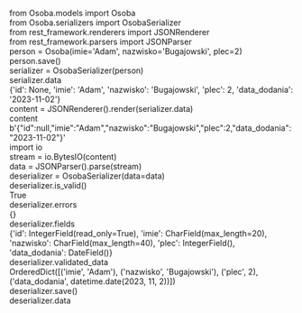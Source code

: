 from Osoba.models import Osoba\
from Osoba.serializers import OsobaSerializer\
from rest_framework.renderers import JSONRenderer\
from rest_framework.parsers import JSONParser\
person = Osoba(imie='Adam', nazwisko='Bugajowski', plec=2)\
person.save()\
serializer = OsobaSerializer(person)\
serializer.data\
{'id': None, 'imie': 'Adam', 'nazwisko': 'Bugajowski', 'plec': 2, 'data_dodania': '2023-11-02'}\
content = JSONRenderer().render(serializer.data)\
content\
b'{"id":null,"imie":"Adam","nazwisko":"Bugajowski","plec":2,"data_dodania":"2023-11-02"}'\
import io\
stream = io.BytesIO(content)\
data = JSONParser().parse(stream)\
deserializer = OsobaSerializer(data=data)\
deserializer.is_valid()\
True\
deserializer.errors\
{}\
deserializer.fields\
{'id': IntegerField(read_only=True), 'imie': CharField(max_length=20), 'nazwisko': CharField(max_length=40), 'plec': IntegerField(), 'data_dodania': DateField()}\
deserializer.validated_data\
OrderedDict([('imie', 'Adam'), ('nazwisko', 'Bugajowski'), ('plec', 2), ('data_dodania', datetime.date(2023, 11, 2))])\
deserializer.save()\
deserializer.data
